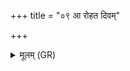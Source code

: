+++
title = "०९ आ रोहत दिवम्"

+++
<details><summary>मूलम् (GR)</summary>

आ रोहत दिवम् उत्तमाम्  
ऋषयो मा बिभीतन ।  
सोमपाः सोमपायिन +++(Bhatt. somapāyinaḥ)+++  
इदं वः क्रियते हविर्  
अगन्म ज्योतिर् उत्तमम् ॥
</details>